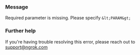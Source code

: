 
### Message
Required parameter is missing. Please specify `&lt;PARAM&gt;`

### Further help
If you're having trouble resolving this error, please reach out to [support@ngrok.com](mailto:support@ngrok.com?subject=Help%20with%20ERR_NGROK_1405)

